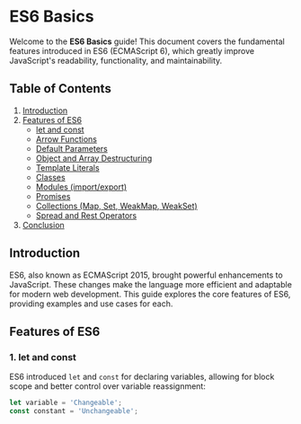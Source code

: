 # ES6 Basics

Welcome to the **ES6 Basics** guide! This document covers the fundamental features introduced in ES6 (ECMAScript 6), which greatly improve JavaScript's readability, functionality, and maintainability.

## Table of Contents

1. [Introduction](#introduction)
2. [Features of ES6](#features-of-es6)
   - [let and const](#let-and-const)
   - [Arrow Functions](#arrow-functions)
   - [Default Parameters](#default-parameters)
   - [Object and Array Destructuring](#object-and-array-destructuring)
   - [Template Literals](#template-literals)
   - [Classes](#classes)
   - [Modules (import/export)](#modules-importexport)
   - [Promises](#promises)
   - [Collections (Map, Set, WeakMap, WeakSet)](#collections-map-set-weakmap-weakset)
   - [Spread and Rest Operators](#spread-and-rest-operators)
3. [Conclusion](#conclusion)

## Introduction

ES6, also known as ECMAScript 2015, brought powerful enhancements to JavaScript. These changes make the language more efficient and adaptable for modern web development. This guide explores the core features of ES6, providing examples and use cases for each.

## Features of ES6

### 1. let and const

ES6 introduced `let` and `const` for declaring variables, allowing for block scope and better control over variable reassignment:

```javascript
let variable = 'Changeable';
const constant = 'Unchangeable';
